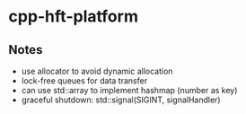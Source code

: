 # cpp-hft-platform

## Notes
- use allocator to avoid dynamic allocation
- lock-free queues for data transfer
- can use std::array to implement hashmap (number as key)
- graceful shutdown: std::signal(SIGINT, signalHandler)